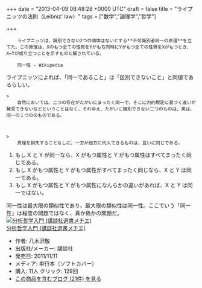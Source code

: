
+++
date = "2013-04-09 08:48:28 +0000 UTC"
draft = false
title = "ライプニッツの法則（Leibniz&#39; law）"
tags = ["数学","論理学","哲学"]

+++
>
        ライプニッツは、識別できない2つの個体はないとする**不可識別者同一の原理**を立てた。この原理は、Xのもつ全ての性質をYがもち同時にYがもつ全ての性質をXがもつとき、X=Yが成り立つことを示すものと解されている。

        同一性 - Wikipedia
    
ライプニッツによれば、「同一であること」は「区別できないこと」と同値であるらしい。

    >
        自然においては、二つの存在がたがいにまったく同一で、そこに内的規定に基づく違いが発見できないなどということはなく、それゆえ、たがいに識別できない二つのものは、実は、同一の１つののものである。

    

    >
        真理を損失することなしに、一方が他方に代入できるものは、互いに同じである。

    

<ol>
<li>もし X と Y が同一なら、X がもつ属性と Y がもつ属性はすべてまったく同じである。</li>
<li>もし X がもつ属性と Y がもつ属性がすべてまったく同じなら、X と Y は同一である。</li>
<li>もし X がもつ属性と Y がもつ属性になんらかの違いがあれば、X と Y は同一ではない。</li>
</ol>同一性は最大限の類似性であり、最大限の類似性は同一性。ここでいう「同一性」は程度の問題ではなく、真か偽かの問題だ。<div class="hatena-asin-detail"><a href="http://www.amazon.co.jp/exec/obidos/ASIN/4062585200/bestylesnet-22/"><img src="http://ecx.images-amazon.com/images/I/31BtwP5Vx3L._SL160_.jpg" class="hatena-asin-detail-image" alt="分析哲学入門 (講談社選書メチエ)" title="分析哲学入門 (講談社選書メチエ)"/></a><div class="hatena-asin-detail-info"><a href="http://www.amazon.co.jp/exec/obidos/ASIN/4062585200/bestylesnet-22/">分析哲学入門 (講談社選書メチエ)</a><ul><li><span class="hatena-asin-detail-label">作者:</span> 八木沢敬</li><li><span class="hatena-asin-detail-label">出版社/メーカー:</span> 講談社</li><li><span class="hatena-asin-detail-label">発売日:</span> 2011/11/11</li><li><span class="hatena-asin-detail-label">メディア:</span> 単行本（ソフトカバー）</li><li><span class="hatena-asin-detail-label">購入</span>: 11人 <span class="hatena-asin-detail-label">クリック</span>: 129回</li><li><a href="http://d.hatena.ne.jp/asin/4062585200/bestylesnet-22" target="_blank">この商品を含むブログ (21件) を見る</a></li></ul></div><div class="hatena-asin-detail-foot"></div></div>

